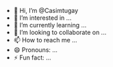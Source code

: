 - 👋 Hi, I’m @Casimtugay
- 👀 I’m interested in ...
- 🌱 I’m currently learning ...
- 💞️ I’m looking to collaborate on ...
- 📫 How to reach me ...
- 😄 Pronouns: ...
- ⚡ Fun fact: ...

<!---
Casimtugay/Casimtugay is a ✨ special ✨ repository because its `README.md` (this file) appears on your GitHub profile.
You can click the Preview link to take a look at your changes.
--->

